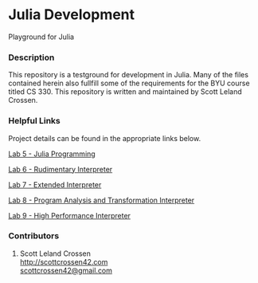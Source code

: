 # Julia Development

Playground for Julia

### Description

This repository is a testground for development in Julia. Many of the files contained herein also fullfill
some of the requirements for the BYU course titled CS 330. This repository is written and maintained by Scott Leland Crossen.

### Helpful Links

Project details can be found in the appropriate links below.

[Lab 5 - Julia Programming](http://liftothers.org/dokuwiki/doku.php?id=cs330_f2016:lab5)

[Lab 6 - Rudimentary Interpreter](http://liftothers.org/dokuwiki/doku.php?id=cs330_f2016:laby)

[Lab 7 - Extended Interpreter](http://liftothers.org/dokuwiki/doku.php?id=cs330_f2016:labw)

[Lab 8 - Program Analysis and Transformation Interpreter](http://liftothers.org/dokuwiki/doku.php?id=cs330_f2016:labpaint)

[Lab 9 - High Performance Interpreter](http://liftothers.org/dokuwiki/doku.php?id=cs330_f2016:labhppint)

### Contributors

1. Scott Leland Crossen  
<http://scottcrossen42.com>  
<scottcrossen42@gmail.com>
